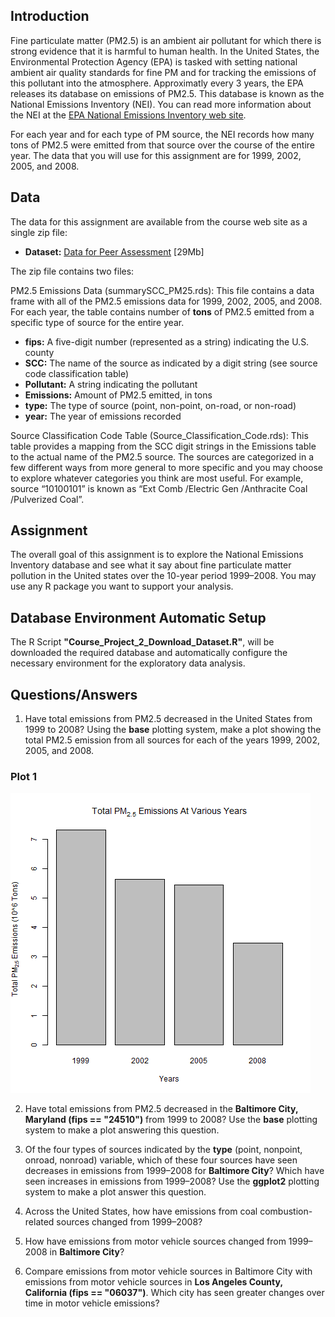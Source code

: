 ## Introduction

Fine particulate matter (PM2.5) is an ambient air pollutant for which there is strong evidence that it is harmful to human health. 
In the United States, the Environmental Protection Agency (EPA) is tasked with setting national ambient air quality standards for 
fine PM and for tracking the emissions of this pollutant into the atmosphere. Approximatly every 3 years, the EPA releases its 
database on emissions of PM2.5. This database is known as the National Emissions Inventory (NEI). You can read more information 
about the NEI at the <a href=http://www.epa.gov/ttn/chief/eiinformation.html>EPA National Emissions Inventory web site</a>.

For each year and for each type of PM source, the NEI records how many tons of PM2.5 were emitted from that source over the course
of the entire year. The data that you will use for this assignment are for 1999, 2002, 2005, and 2008.

## Data

The data for this assignment are available from the course web site as a single zip file:

* <b>Dataset:</b> <a href=https://d396qusza40orc.cloudfront.net/exdata%2Fdata%2FNEI_data.zip>Data for Peer Assessment</a> [29Mb]

The zip file contains two files:

PM2.5 Emissions Data (summarySCC_PM25.rds): This file contains a data frame with all of the PM2.5 emissions data for 1999, 2002, 2005, and 2008. For each year, the table contains number of  <b>tons</b> of PM2.5 emitted from a specific type of source for the entire year. 

* <b>fips:</b> A five-digit number (represented as a string) indicating the U.S. county
* <b>SCC:</b> The name of the source as indicated by a digit string (see source code classification table)
* <b>Pollutant:</b> A string indicating the pollutant
* <b>Emissions:</b> Amount of PM2.5 emitted, in tons
* <b>type:</b> The type of source (point, non-point, on-road, or non-road)
* <b>year:</b> The year of emissions recorded
 
Source Classification Code Table (Source_Classification_Code.rds): This table provides a mapping from the SCC digit strings in the Emissions table to the actual name of the PM2.5 source. The sources are categorized in a few different ways from more general to more specific and you may choose to explore whatever categories you think are most useful. For example, source “10100101” is known as “Ext Comb /Electric Gen /Anthracite Coal /Pulverized Coal”.

## Assignment

The overall goal of this assignment is to explore the National Emissions Inventory database and see what it say about fine particulate matter pollution in the United states over the 10-year period 1999–2008. You may use any R package you want to support your analysis.

## Database Environment Automatic Setup

The R Script <b>"Course_Project_2_Download_Dataset.R"</b>, will be downloaded the required database and automatically configure the necessary environment for the exploratory data analysis.

## Questions/Answers

1. Have total emissions from PM2.5 decreased in the United States from 1999 to 2008? Using the <b>base</b> plotting system, make a plot showing the total PM2.5 emission from all sources for each of the years 1999, 2002, 2005, and 2008.

### Plot 1

![plot1](plot1.png) 

2. Have total emissions from PM2.5 decreased in the <b>Baltimore City, Maryland (fips == "24510")</b> from 1999 to 2008? Use the <b>base</b> plotting system to make a plot answering this question.

3. Of the four types of sources indicated by the <b>type</b> (point, nonpoint, onroad, nonroad) variable, which of these four sources have seen decreases in emissions from 1999–2008 for <b>Baltimore City</b>? Which have seen increases in emissions from 1999–2008? Use the <b>ggplot2</b> plotting system to make a plot answer this question.

4. Across the United States, how have emissions from coal combustion-related sources changed from 1999–2008?

5. How have emissions from motor vehicle sources changed from 1999–2008 in <b>Baltimore City</b>?

6. Compare emissions from motor vehicle sources in Baltimore City with emissions from motor vehicle sources in <b>Los Angeles County, California (fips == "06037")</b>. Which city has seen greater changes over time in motor vehicle emissions?
